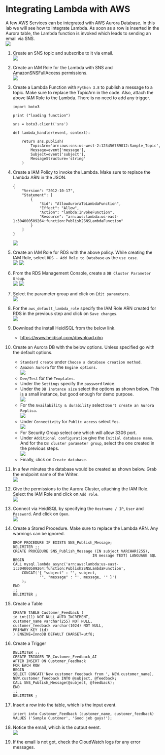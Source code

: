 # Integrating Lambda with AWS

A few AWS Services can be integrated with AWS Aurora Database. In this lab we will see how to integrate Lambda. As soon as a row is inserted in the Aurora table, the Lambda function is invoked which leads to sending an email via SNS.\
![](images/athena-overall-flow.png)

1. Create an SNS topic and subscribe to it via email.\
![](images/sns-topic-email-subscription.png)

1. Create an IAM Role for the Lambda with SNS and AmazonSNSFullAccess permissions.\
![](images/iam-role-with-sns-fa-policy.png)

1. Create a Lambda Function with `Python 3.8` to publish a message to a topic. Make sure to replace the TopicArn in the code. Also, attach the above IAM Role to the Lambda. There is no need to add any trigger.
    ```
    import boto3

    print ("loading function")

    sns = boto3.client('sns')

    def lambda_handler(event, context):

        return sns.publish(
            TopicArn='arn:aws:sns:us-west-2:123456789012:Sample_Topic',
            Message=event['message'],
            Subject=event['subject'],
            MessageStructure='string'
        )
    ```

1. Create a IAM Policy to invoke the Lambda. Make sure to replace the Lambda ARN in the JSON.
    ```
    {
        "Version": "2012-10-17",
        "Statement": [
            {
                "Sid": "AllowAuroraToLambdaFunction",
                "Effect": "Allow",
                "Action": "lambda:InvokeFunction",
                "Resource": "arn:aws:lambda:us-east-1:304000509264:function:Publish2SNSLambdaFunction"
            }
        ]
    }
    ```
    ![](images/invoke-lambda-policy.png)

1. Create an IAM Role for RDS with the above policy. While creating the IAM Role, select `RDS - Add Role to Database` as the `use case`.\
![](images/iam-rds-use-case.png)
![](images/role-for-rds.png)

1. From the RDS Management Console, create a `DB Cluster Parameter Group`.\
![](images/create-rds-parameter-group.png)
![](images/name-type-for-rds-parameter-group.png)

1. Select the parameter group and click on `Edit parameters`.\
![](images/rds-parameter-group-edit.png)

1. For the `aws_default_lambda_role` specify the IAM Role ARN created for RDS in the previous step and click on `Save changes`.\
![](images/rds-parameter-group-edit-2.png)

1. Download the install HeidiSQL from the below link.
    - https://www.heidisql.com/download.php

1. Create an Aurora DB with the below options. Unless specified go with the default options.
    - `Standard create` under `Choose a database creation method`.
    - `Amazon Aurora` for the `Engine options`.\
    ![](images/engine-options.png)
    - `Dev/Test` for the `Templates`.
    - Under the `Settings` specify the `password` twice.
    - Under the `DB instance size` select the options as shown below. This is a small instance, but good enough for demo purpose.\
    ![](images/db-instance-options.png)
    - For the `Availability & durability` select `Don't create an Aurora Replica`.\
    ![](images/no-aurora-replicas.png)
    - Under `Connectivity` for `Public access` select `Yes`.\
    ![](images/public-access-yes.png)
    - For Security Group select one which will allow 3306 port.
    - Under `Additional configuration` give the `Initial database name`. And for the `DB cluster parameter group`, select the one created in the previous steps.\
    ![](images/additional-configurations.png)
    - Finally, click on `Create database`.

1. In a few minutes the database would be created as shown below. Grab the endpoint name of the Writer.\
![](images/aurora-database-created.png)

1. Give the permissions to the Aurora Cluster, attaching the IAM Role. Select the IAM Role and click on `Add role`.\
![](images/aurora-iam-role.png)

1. Connect via HeidiSQL by specifying the `Hostname / IP`, `User` and `Password`. And click on `Open`.\
![](images/connect-2-db-with-heidisql.png)

1. Create a Stored Procedure. Make sure to replace the Lambda ARN. Any warnings can be ignored.
    ```
    DROP PROCEDURE IF EXISTS SNS_Publish_Message;
    DELIMITER ;;
    CREATE PROCEDURE SNS_Publish_Message (IN subject VARCHAR(255),
                                        IN message TEXT) LANGUAGE SQL
    BEGIN
    CALL mysql.lambda_async('arn:aws:lambda:us-east-1:304000509264:function:Publish2SNSLambdaFunction',
        CONCAT('{ "subject" : "', subject,
                '", "message" : "', message, '" }')
        );
    END
    ;;
    DELIMITER ;
    ```

1. Create a Table
    ```
    CREATE TABLE Customer_Feedback (
    id int(11) NOT NULL AUTO_INCREMENT,
    customer_name varchar(255) NOT NULL,
    customer_feedback varchar(1024) NOT NULL,
    PRIMARY KEY (id)
    ) ENGINE=InnoDB DEFAULT CHARSET=utf8;
    ```

1. Create a Trigger
    ```
    DELIMITER ;;
    CREATE TRIGGER TR_Customer_Feedback_AI
    AFTER INSERT ON Customer_Feedback
    FOR EACH ROW
    BEGIN
    SELECT CONCAT('New customer feedback from ', NEW.customer_name), NEW.customer_feedback INTO @subject, @feedback;
    CALL SNS_Publish_Message(@subject, @feedback);
    END
    ;;
    DELIMITER ;
    ```

1. Insert a row into the table, which is the input event.
    ```
    insert into Customer_Feedback (customer_name, customer_feedback) VALUES ('Sample Customer', 'Good job guys!');
    ```

1. Notice the email, which is the output event.\
![](images/email-output-event.png)

1. If the email is not got, check the CloudWatch logs for any error messages.